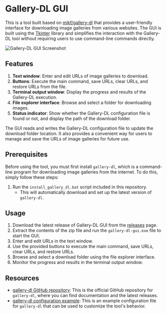 # Gallery-DL GUI

This is a tool built based on [mikf/gallery-dl](https://github.com/mikf/gallery-dl) that provides a user-friendly interface for downloading image galleries from various websites. The GUI is built using the [Tkinter](https://docs.python.org/3/library/tkinter.html) library and simplifies the interaction with the Gallery-DL tool without requiring users to use command-line commands directly.

![Gallery-DL GUI Screenshot](screenshot.png)

## Features

1. **Text window**: Enter and edit URLs of image galleries to download.
2. **Buttons**: Execute the main command, save URLs, clear URLs, and restore URLs from the file.
3. **Terminal output window**: Display the progress and results of the Gallery-DL execution.
4. **File explorer interface**: Browse and select a folder for downloading images.
5. **Status indicator**: Show whether the Gallery-DL configuration file is found or not, and display the path of the download folder.

The GUI reads and writes the Gallery-DL configuration file to update the download folder location. It also provides a convenient way for users to manage and save the URLs of image galleries for future use.

## Prerequisites

Before using the tool, you must first install `gallery-dl`, which is a command-line program for downloading image galleries from the internet. To do this, simply follow these steps:

1. Run the `install_gallery_dl.bat` script included in this repository.
    * This will automatically download and set up the latest version of `gallery-dl`.

## Usage

1. Download the latest release of Gallery-DL GUI from the [releases](https://github.com/your-repo/releases) page.
2. Extract the contents of the zip file and run the `gallery-dl-gui.exe` file to start the GUI.
3. Enter and edit URLs in the text window.
4. Use the provided buttons to execute the main command, save URLs, clear URLs, and restore URLs.
5. Browse and select a download folder using the file explorer interface.
6. Monitor the progress and results in the terminal output window.

## Resources

- [gallery-dl GitHub repository](https://github.com/mikf/gallery-dl): This is the official GitHub repository for `gallery-dl`, where you can find documentation and the latest releases.
- [gallery-dl configuration example](https://github.com/mikf/gallery-dl/blob/master/docs/gallery-dl-example.conf): This is an example configuration file for `gallery-dl` that can be used to customize the tool's behavior.
